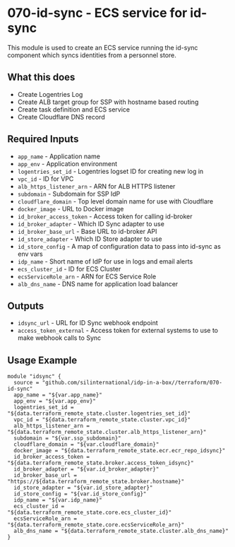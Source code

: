 # 070-id-sync - ECS service for id-sync
This module is used to create an ECS service running the id-sync component which syncs identities from a personnel
store.

## What this does

 - Create Logentries Log
 - Create ALB target group for SSP with hostname based routing
 - Create task definition and ECS service
 - Create Cloudflare DNS record

## Required Inputs

 - `app_name` - Application name
 - `app_env` - Application environment
 - `logentries_set_id` - Logentries logset ID for creating new log in
 - `vpc_id` - ID for VPC
 - `alb_https_listener_arn` - ARN for ALB HTTPS listener
 - `subdomain` - Subdomain for SSP IdP
 - `cloudflare_domain` - Top level domain name for use with Cloudflare
 - `docker_image` - URL to Docker image
 - `id_broker_access_token` - Access token for calling id-broker
 - `id_broker_adapter` - Which ID Sync adapter to use
 - `id_broker_base_url` - Base URL to id-broker API
 - `id_store_adapter` - Which ID Store adapter to use
 - `id_store_config` - A map of configuration data to pass into id-sync as env vars
 - `idp_name` - Short name of IdP for use in logs and email alerts
 - `ecs_cluster_id` - ID for ECS Cluster
 - `ecsServiceRole_arn` - ARN for ECS Service Role
 - `alb_dns_name` - DNS name for application load balancer

## Outputs

 - `idsync_url` - URL for ID Sync webhook endpoint
 - `access_token_external` - Access token for external systems to use to make webhook calls to Sync

## Usage Example

```hcl
module "idsync" {
  source = "github.com/silinternational/idp-in-a-box//terraform/070-id-sync"
  app_name = "${var.app_name}"
  app_env = "${var.app_env}"
  logentries_set_id = "${data.terraform_remote_state.cluster.logentries_set_id}"
  vpc_id = "${data.terraform_remote_state.cluster.vpc_id}"
  alb_https_listener_arn = "${data.terraform_remote_state.cluster.alb_https_listener_arn}"
  subdomain = "${var.ssp_subdomain}"
  cloudflare_domain = "${var.cloudflare_domain}"
  docker_image = "${data.terraform_remote_state.ecr.ecr_repo_idsync}"
  id_broker_access_token = "${data.terraform_remote_state.broker.access_token_idsync}"
  id_broker_adapter = "${var.id_broker_adapter}"
  id_broker_base_url = "https://${data.terraform_remote_state.broker.hostname}"
  id_store_adapter = "${var.id_store_adapter}"
  id_store_config = "${var.id_store_config}"
  idp_name = "${var.idp_name}"
  ecs_cluster_id = "${data.terraform_remote_state.core.ecs_cluster_id}"
  ecsServiceRole_arn = "${data.terraform_remote_state.core.ecsServiceRole_arn}"
  alb_dns_name = "${data.terraform_remote_state.cluster.alb_dns_name}"
}
```
